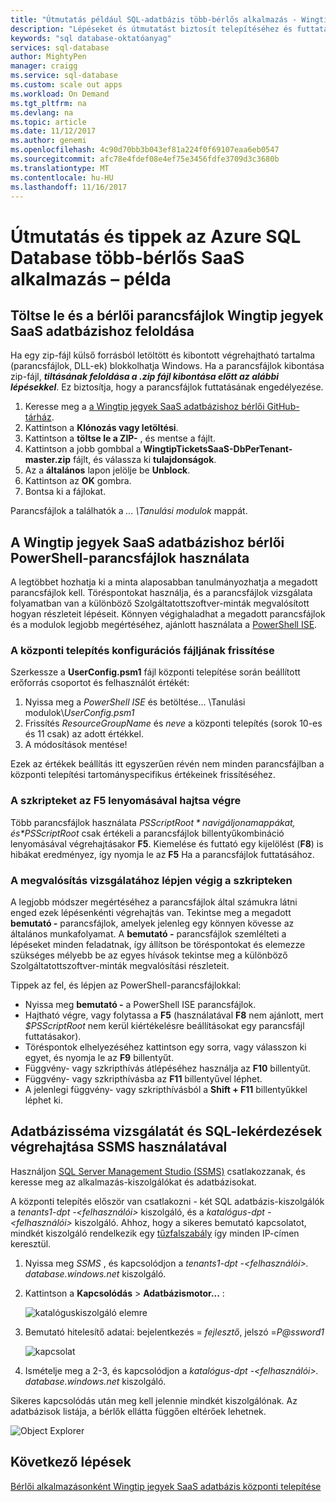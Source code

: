 ```yaml
---
title: "Útmutatás például SQL-adatbázis több-bérlős alkalmazás - Wingtip SaaS |} Microsoft Docs"
description: "Lépéseket és útmutatást biztosít telepítéséhez és futtatásához a több-bérlős mintaalkalmazás, amely az Azure SQL Database, a Wingtip SaaS példa használja."
keywords: "sql database-oktatóanyag"
services: sql-database
author: MightyPen
manager: craigg
ms.service: sql-database
ms.custom: scale out apps
ms.workload: On Demand
ms.tgt_pltfrm: na
ms.devlang: na
ms.topic: article
ms.date: 11/12/2017
ms.author: genemi
ms.openlocfilehash: 4c90d70bb3b043ef81a224f0f69107eaa6eb0547
ms.sourcegitcommit: afc78e4fdef08e4ef75e3456fdfe3709d3c3680b
ms.translationtype: MT
ms.contentlocale: hu-HU
ms.lasthandoff: 11/16/2017
---
```

# <a name="guidance-and-tips-for-azure-sql-database-multi-tenant-saas-app-example"></a>Útmutatás és tippek az Azure SQL Database több-bérlős SaaS alkalmazás – példa


## <a name="download-and-unblock-the-wingtip-tickets-saas-database-per-tenant-scripts"></a>Töltse le és a bérlői parancsfájlok Wingtip jegyek SaaS adatbázishoz feloldása

Ha egy zip-fájl külső forrásból letöltött és kibontott végrehajtható tartalma (parancsfájlok, DLL-ek) blokkolhatja Windows. Ha a parancsfájlok kibontása zip-fájl, ***tiltásának feloldása a .zip fájl kibontása előtt az alábbi lépésekkel***. Ez biztosítja, hogy a parancsfájlok futtatásának engedélyezése.

1. Keresse meg a [a Wingtip jegyek SaaS adatbázishoz bérlői GitHub-tárház](https://github.com/Microsoft/WingtipTicketsSaaS-DbPerTenant).
2. Kattintson a **Klónozás vagy letöltési**.
3. Kattintson a **töltse le a ZIP-** , és mentse a fájlt.
4. Kattintson a jobb gombbal a **WingtipTicketsSaaS-DbPerTenant-master.zip** fájlt, és válassza ki **tulajdonságok**.
5. Az a **általános** lapon jelölje be **Unblock**.
6. Kattintson az **OK** gombra.
7. Bontsa ki a fájlokat.

Parancsfájlok a találhatók a *... \\Tanulási modulok* mappát.


## <a name="working-with-the-wingtip-tickets-saas-database-per-tenant-powershell-scripts"></a>A Wingtip jegyek SaaS adatbázishoz bérlői PowerShell-parancsfájlok használata

A legtöbbet hozhatja ki a minta alaposabban tanulmányozhatja a megadott parancsfájlok kell. Töréspontokat használja, és a parancsfájlok vizsgálata folyamatban van a különböző Szolgáltatottszoftver-minták megvalósított hogyan részleteit lépéseit. Könnyen végighaladhat a megadott parancsfájlok és a modulok legjobb megértéséhez, ajánlott használata a [PowerShell ISE](https://msdn.microsoft.com/powershell/scripting/core-powershell/ise/introducing-the-windows-powershell-ise).

### <a name="update-the-configuration-file-for-your-deployment"></a>A központi telepítés konfigurációs fájljának frissítése

Szerkessze a **UserConfig.psm1** fájl központi telepítése során beállított erőforrás csoportot és felhasználót értékét:

1. Nyissa meg a *PowerShell ISE* és betöltése... \\Tanulási modulok\\*UserConfig.psm1* 
2. Frissítés *ResourceGroupName* és *neve* a központi telepítés (sorok 10-es és 11 csak) az adott értékkel.
3. A módosítások mentése!

Ezek az értékek beállítás itt egyszerűen révén nem minden parancsfájlban a központi telepítési tartományspecifikus értékeinek frissítéséhez.

### <a name="execute-scripts-by-pressing-f5"></a>A szkripteket az F5 lenyomásával hajtsa végre

Több parancsfájlok használata *$PSScriptRoot* navigáljon a mappákat, és *$PSScriptRoot* csak értékeli a parancsfájlok billentyűkombináció lenyomásával végrehajtásakor **F5**.  Kiemelése és futtató egy kijelölést (**F8**) is hibákat eredményez, így nyomja le az **F5** Ha a parancsfájlok futtatásához.

### <a name="step-through-the-scripts-to-examine-the-implementation"></a>A megvalósítás vizsgálatához lépjen végig a szkripteken

A legjobb módszer megértéséhez a parancsfájlok által számukra látni enged ezek lépésenkénti végrehajtás van. Tekintse meg a megadott **bemutató -** parancsfájlok, amelyek jelenleg egy könnyen kövesse az általános munkafolyamat. A **bemutató -** parancsfájlok szemlélteti a lépéseket minden feladatnak, így állítson be töréspontokat és elemezze szükséges mélyebb be az egyes hívások tekintse meg a különböző Szolgáltatottszoftver-minták megvalósítási részleteit.

Tippek az fel, és lépjen az PowerShell-parancsfájlokkal:

- Nyissa meg **bemutató -** a PowerShell ISE parancsfájlok.
- Hajtható végre, vagy folytassa a **F5** (használatával **F8** nem ajánlott, mert *$PSScriptRoot* nem kerül kiértékelésre beállításokat egy parancsfájl futtatásakor).
- Töréspontok elhelyezéséhez kattintson egy sorra, vagy válasszon ki egyet, és nyomja le az **F9** billentyűt.
- Függvény- vagy szkripthívás átlépéséhez használja az **F10** billentyűt.
- Függvény- vagy szkripthívásba az **F11** billentyűvel léphet.
- A jelenlegi függvény- vagy szkripthívásból a **Shift + F11** billentyűkkel léphet ki.


## <a name="explore-database-schema-and-execute-sql-queries-using-ssms"></a>Adatbázisséma vizsgálatát és SQL-lekérdezések végrehajtása SSMS használatával

Használjon [SQL Server Management Studio (SSMS)](https://docs.microsoft.com/sql/ssms/download-sql-server-management-studio-ssms) csatlakozzanak, és keresse meg az alkalmazás-kiszolgálókat és adatbázisokat.

A központi telepítés először van csatlakozni - két SQL adatbázis-kiszolgálók a *tenants1-dpt -&lt;felhasználói&gt;*  kiszolgáló, és a *katalógus-dpt -&lt;felhasználói&gt;* kiszolgáló. Ahhoz, hogy a sikeres bemutató kapcsolatot, mindkét kiszolgáló rendelkezik egy [tűzfalszabály](sql-database-firewall-configure.md) így minden IP-címen keresztül.


1. Nyissa meg *SSMS* , és kapcsolódjon a *tenants1-dpt -&lt;felhasználói&gt;. database.windows.net* kiszolgáló.
2. Kattintson a **Kapcsolódás** > **Adatbázismotor...** :

   ![katalóguskiszolgáló elemre](media/saas-dbpertenant-wingtip-app-guidance-tips/connect.png)

3. Bemutató hitelesítő adatai: bejelentkezés = *fejlesztő*, jelszó =*P@ssword1*

   ![kapcsolat](media/saas-dbpertenant-wingtip-app-guidance-tips/tenants1-connect.png)

4. Ismételje meg a 2-3, és kapcsolódjon a *katalógus-dpt -&lt;felhasználói&gt;. database.windows.net* kiszolgáló.


Sikeres kapcsolódás után meg kell jelennie mindkét kiszolgálónak. Az adatbázisok listája, a bérlők ellátta függően eltérőek lehetnek.

![Object Explorer](media/saas-dbpertenant-wingtip-app-guidance-tips/object-explorer.png)



## <a name="next-steps"></a>Következő lépések

[Bérlői alkalmazásonként Wingtip jegyek SaaS adatbázis központi telepítése](saas-dbpertenant-get-started-deploy.md)

